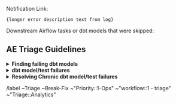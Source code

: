 <!-- Subject format should be: YYYY-MM-DD | task name | Error line from log-->
<!-- example: 2022-11-04 | dbt-non-product-models-run | Database Error in model sheetload_manual_downgrade_dotcom_tracking -->

Notification Link: <!-- link to airflow log with error / Monte Carlo incident -->

```
{longer error description text from log}
```

Downstream Airflow tasks or dbt models that were skipped: <!-- None -->
  <!-- list any downstream tasks that were skipped because of this error -->

## AE Triage Guidelines

<details>
<summary><b>Finding failing dbt models</b></summary>

Occasionally the Airflow job will not display the run logs for the end of the dbt run, making it difficult to see if any models failed in that run. In such cases, you can run the following query to find the models that failed or were skipped:

```sql
SELECT
  model_unique_id,
  status,
  message,
  generated_at,
  SPLIT_PART(model_unique_id,'.',3) AS model_name
FROM prep.dbt.DBT_RUN_RESULTS_SOURCE
WHERE status NOT IN ('success') 
  AND TO_DATE(generated_at)='2022-11-04' --update this
ORDER BY 
  generated_at DESC;
```

</details>

<details>
<summary><b>dbt model/test failures</b></summary>

As we work to incorporate Monte Carlo into the AE workflow, it will be a bit nuanced and choppy as we make the transition. To help smooth out the process, the triager should triage the logs in this order: DBT Run first, DBT Test second, and Monte Carlo third. The target state would be for us to not triage DBT test once we move completly over to Monte Carlo for testing triage, but in the transition period, we will have to triage all 3 logs.

**DBT Run Triage:**

1. [ ] Check the dbt audit columns in the model to see who created the model, who last updated the model, and when.
1. [ ] If the model was created within the last month, then assign the test or run failure issue to that developer. This will allow for a 1 month warranty period on the model where the creator of the model can resolve any test or run problems.
1. [ ] For models outside of the 1 month warranty period, check out the latest master branch and run the model locally to ensure the error is still valid. 
1. [ ] For models outside of the 1 month warranty period, check the git log for the problematic model, as well as any parent models. If there are any changes here which are obviously causing the problem, you can either:
    1. [ ] If the problem is syntax and simple to solve (i.e. a missing comma) create an MR attached to the triage issue and correct the problem. Tag the last merger for review on the issue to confirm the change is correct and valid.
    1. [ ] If the problem is complicated or you are uncertain on how to solve it tag the CODEOWNER for the file.

**DBT Test Specific Triage Steps:**

The target state is to triage all testing in one tool, Monte Carlo. This could be achieved by either having the dbt test logs integrated into Monte Carlo, or by setting up manual SQL monitors in Monte Carlo. This will provide for one user interface for triaging. We will most likely always have DBT tests that we set-up and use for local development and CI testing in the Data Tests Project and schema.yml files and having native integration for the dbt tests in Monte Carlo would be ideal. It would be less desirable to set-up duplicate tests in both DBT and Monte Carlo and we do not want to do that at this time. Monte Carlo does well with testing using Meta Data in Snowflake out of the box; however, it does not do as well for testing the data in the columns such as not null and uniqueness tests. It may be preferable for us to continue to use DBT tests for development and production testing and wait for Monte Carlo to release features that have more robust integrations for dbt. 

**In addition to the steps outlined above in the DBT Run Triage section, the below steps should be followed to work through the DBT test failures.**  

1. [ ] Check to see if there is a monitor for the test failure in Monte Carlo. If there is a monitor for it, then you only need to triage the test failure in Monte Carlo and can follow the Monte Carlo protocal for triaging. 
1. [ ] The row count tests are not very effective in DBT. For these types of tests where Monte Carlo does a better job, we can proceed to move the test over to Monte Carlo AND deprecate it from dbt since the tests are not effective and have historically been set to a warn setting in DBT. 
1. [ ] For DBT test failures where there is no monitor set-up, the triager can review to see if that monitor would perform better in Monte Carlo. If it is the case that the monitor has the same performance and efficacy in Monte Carolo and has to be set-up manually in Monte Carlo, then no need to set-up a new monitor in Monte Carlo at this time. However, if Monte Carlo is determined to be better for the test, then make a proposal to have that type of test set-up in Monte Carlo via the handbook and socialize the same with the team.

**Monte Carlo Triage:**

Below are some tips, tricks, and methods to evaluate some routine and periodic Monte Carlo test failures:

How to resolve and reconcile the related alerts for a DBT Model Run failure and the resulting volume alert failures in Monte Carlo?

1. [ ] Determine if a DBT Model Run failure is the root cause of the volume alerts in Monte Carlo. If so, the triager can simply reference all of the relevant Monte Carlo alerts and failures in the DBT Model run issue. There is no need to open multiple issues for the same root cause DBT Model Run failure.
1. [ ] If there is a volume alert or failure in Monte Carlo, but no correspinding DBT Model Run failure that could be the root cause, then the volume alert or failure may be related to the extraction. Determine if the Monte Carlo alert or failure is a result of an extraction. Check the extraction logs or incident issues for more details. **WIP: List more specific detailed steps on the methods to evaluate extraction failures. 

</details>

<details>
<summary><b>Resolving Chronic dbt model/test failures</b></summary>
For chronic dbt model and test failures that have been around for more than 1 month, please complete the below steps:

1. [ ] Has the root cause of the failure been determined? If not, the triager should determine the root cause.
1. [ ] Is the root cause of the failure upstream in a source system? **WIP: Consider identifying the source system owner and getting them alerted to the data quality problem via a montior in Monte Carlo and a Slack channel.**
1. [ ] Is the dbt model/test failure related to a timeout issue? **WIP: Follow the Guidance given in the Data Model Performance Handbook Page to resolve the problem.**
1. [ ] Are there multiple tests failing, across multiple models for the same root cause? Consider identifying the model with the root cause failure, keep the test on that model, and deprecate the remaining tests. This will help clear out noise and redundancy in the test logs.

</details>


/label ~Triage ~Break-Fix ~"Priority::1-Ops" ~"workflow::1 - triage" ~"Triage::Analytics"
